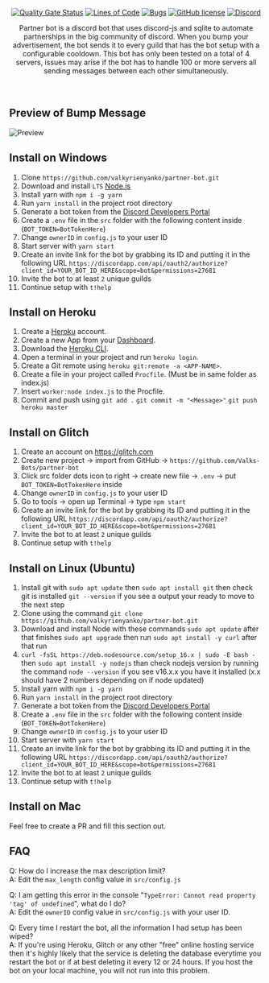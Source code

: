 <div align="center">

  [![Quality Gate Status][quality]][quality-url]
  [![Lines of Code][lines]][lines-url]
  [![Bugs][bugs]][bugs-url]
  [![GitHub license][license]][license-url]
  [![Discord][discord]][discord-url]

</div>

<p align="center">Partner bot is a discord bot that uses discord-js and sqlite to automate partnerships in the big community of discord. When you bump your advertisement, the bot sends it to every guild that has the bot setup with a configurable cooldown. This bot has only been tested on a total of 4 servers, issues may arise if the bot has to handle 100 or more servers all sending messages between each other simultaneously.
  <br><br><br>
</p>

## Preview of Bump Message
![Preview](https://i.gyazo.com/6fe2e372a70364f9cee3d2a96af1ddaf.png)

## Install on Windows
1. Clone `https://github.com/valkyrienyanko/partner-bot.git`
2. Download and install `LTS` [Node.js](https://nodejs.org/en/)
3. Install yarn with `npm i -g yarn`
4. Run `yarn install` in the project root directory
5. Generate a bot token from the [Discord Developers Portal](https://discordapp.com/developers/applications/)
6. Create a `.env` file in the `src` folder with the following content inside (`BOT_TOKEN=BotTokenHere`)
7. Change `ownerID` in `config.js` to your user ID
8. Start server with `yarn start`
9. Create an invite link for the bot by grabbing its ID and putting it in the following URL `https://discordapp.com/api/oauth2/authorize?client_id=YOUR_BOT_ID_HERE&scope=bot&permissions=27681`
10. Invite the bot to at least `2` unique guilds
11. Continue setup with `t!help`

## Install on Heroku
1. Create a [Heroku](https://signup.heroku.com/) account.
2. Create a new App from your [Dashboard](https://dashboard.heroku.com/new-app). 
3. Download the [Heroku CLI](https://devcenter.heroku.com/articles/heroku-command-line). 
4. Open a terminal in your project and run `heroku login`.
5. Create a Git remote using `heroku git:remote -a <APP-NAME>`.
6. Create a file in your project called `Procfile`. (Must be in same folder as index.js)
7. Insert `worker:node index.js` to the Procfile. 
8. Commit and push using `git add .` `git commit -m "<Message>"` `git push heroku master`

## Install on Glitch
1. Create an account on https://glitch.com
2. Create new project -> import from GitHub -> `https://github.com/Valks-Bots/partner-bot`
3. Click src folder dots icon to right -> create new file -> `.env` -> put `BOT_TOKEN=BotTokenHere` inside
4. Change `ownerID` in `config.js` to your user ID
5. Go to tools -> open up Terminal -> type `npm start`
6. Create an invite link for the bot by grabbing its ID and putting it in the following URL `https://discordapp.com/api/oauth2/authorize?client_id=YOUR_BOT_ID_HERE&scope=bot&permissions=27681`
7. Invite the bot to at least `2` unique guilds
8. Continue setup with `t!help`

## Install on Linux (Ubuntu)
1. Install git with `sudo apt update` then `sudo apt install git` then check git is installed `git --version` if you see a output your ready to move to the next step
2. Clone using the command `git clone https://github.com/valkyrienyanko/partner-bot.git`
3. Download and install Node with these commands `sudo apt update` after that finishes `sudo apt upgrade` then run `sudo apt install -y curl` after that run 
4. `curl -fsSL https://deb.nodesource.com/setup_16.x | sudo -E bash -` then `sudo apt install -y nodejs` than check nodejs version by running the command `node --version` if you see v16.x.x you have it installed (x.x should have 2 numbers depending on if node updated)
5. Install yarn with `npm i -g yarn`
6. Run `yarn install` in the project root directory
7. Generate a bot token from the [Discord Developers Portal](https://discordapp.com/developers/applications/)
8. Create a `.env` file in the `src` folder with the following content inside (`BOT_TOKEN=BotTokenHere`)
9. Change `ownerID` in `config.js` to your user ID
10. Start server with `yarn start`
11. Create an invite link for the bot by grabbing its ID and putting it in the following URL `https://discordapp.com/api/oauth2/authorize?client_id=YOUR_BOT_ID_HERE&scope=bot&permissions=27681`
12. Invite the bot to at least `2` unique guilds
13. Continue setup with `t!help`

## Install on Mac
Feel free to create a PR and fill this section out.

## FAQ
Q: How do I increase the max description limit?  
A: Edit the `max_length` config value in `src/config.js`  

Q: I am getting this error in the console "`TypeError: Cannot read property 'tag' of undefined`", what do I do?  
A: Edit the `ownerID` config value in `src/config.js` with your user ID.  

Q: Every time I restart the bot, all the information I had setup has been wiped?  
A: If you're using Heroku, Glitch or any other "free" online hosting service then it's highly likely that the service is deleting the database everytime you restart the bot or if at best deleting it every 12 or 24 hours. If you host the bot on your local machine, you will not run into this problem.  

[quality]: https://sonarcloud.io/api/project_badges/measure?project=valkyrienyanko_partner-bot&metric=alert_status
[quality-url]: https://sonarcloud.io/dashboard?id=valkyrienyanko_partner-bot
[lines]: https://sonarcloud.io/api/project_badges/measure?project=valkyrienyanko_partner-bot&metric=ncloc
[lines-url]: https://sonarcloud.io/dashboard?id=valkyrienyanko_partner-bot
[bugs]: https://sonarcloud.io/api/project_badges/measure?project=valkyrienyanko_partner-bot&metric=bugs
[bugs-url]: https://sonarcloud.io/dashboard?id=valkyrienyanko_partner-bot
[license]: https://img.shields.io/github/license/valkyrienyanko/partner-bot?color=brightgreen
[license-url]: https://github.com/valkyrienyanko/partner-bot/blob/master/LICENSE
[discord]: https://img.shields.io/discord/453710350454620160.svg
[discord-url]: https://discord.gg/thMupbv
